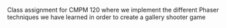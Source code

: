 Class assignment for CMPM 120 where we implement the different Phaser techniques
we have learned in order to create a gallery shooter game